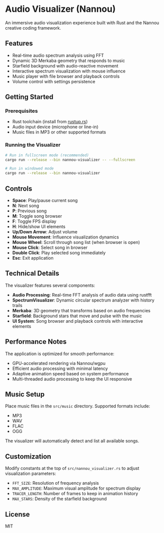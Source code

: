 # Audio Visualizer (Nannou)

An immersive audio visualization experience built with Rust and the Nannou creative coding framework.

## Features

- Real-time audio spectrum analysis using FFT
- Dynamic 3D Merkaba geometry that responds to music
- Starfield background with audio-reactive movement
- Interactive spectrum visualization with mouse influence
- Music player with file browser and playback controls
- Volume control with settings persistence

## Getting Started

### Prerequisites

- Rust toolchain (install from [rustup.rs](https://rustup.rs))
- Audio input device (microphone or line-in)
- Music files in MP3 or other supported formats

### Running the Visualizer

```bash
# Run in fullscreen mode (recommended)
cargo run --release --bin nannou-visualizer -- --fullscreen

# Run in windowed mode
cargo run --release --bin nannou-visualizer
```

## Controls

- **Space**: Play/pause current song
- **N**: Next song
- **P**: Previous song
- **M**: Toggle song browser
- **F**: Toggle FPS display
- **H**: Hide/show UI elements
- **Up/Down Arrow**: Adjust volume
- **Mouse Movement**: Influence visualization dynamics
- **Mouse Wheel**: Scroll through song list (when browser is open)
- **Mouse Click**: Select song in browser
- **Double Click**: Play selected song immediately
- **Esc**: Exit application

## Technical Details

The visualizer features several components:

- **Audio Processing**: Real-time FFT analysis of audio data using rustfft
- **SpectrumVisualizer**: Dynamic circular spectrum analyzer with history trails
- **Merkaba**: 3D geometry that transforms based on audio frequencies
- **Starfield**: Background stars that move and pulse with the music
- **UI System**: Song browser and playback controls with interactive elements

## Performance Notes

The application is optimized for smooth performance:

- GPU-accelerated rendering via Nannou/wgpu
- Efficient audio processing with minimal latency
- Adaptive animation speed based on system performance
- Multi-threaded audio processing to keep the UI responsive

## Music Setup

Place music files in the `src/music` directory. Supported formats include:

- MP3
- WAV
- FLAC
- OGG

The visualizer will automatically detect and list all available songs.

## Customization

Modify constants at the top of `src/nannou_visualizer.rs` to adjust visualization parameters:

- `FFT_SIZE`: Resolution of frequency analysis
- `MAX_AMPLITUDE`: Maximum visual amplitude for spectrum display
- `TRACER_LENGTH`: Number of frames to keep in animation history
- `MAX_STARS`: Density of the starfield background

## License

MIT

